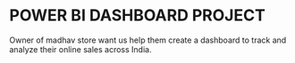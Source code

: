 # POWER BI DASHBOARD PROJECT
Owner of madhav store want us help them create a dashboard to track and analyze their online sales across India. 

